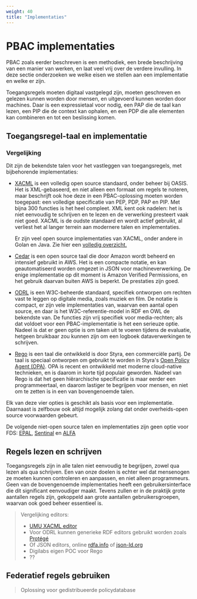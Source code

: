 ```yaml
---
weight: 40
title: "Implementaties"
---
```


# PBAC implementaties

PBAC zoals eerder beschreven is een methodiek, een brede beschrijving van een manier van werken, en laat veel vrij over de verdere invulling.
In deze sectie onderzoeken we welke eisen we stellen aan een implementatie en welke er zijn.

Toegangsregels moeten digitaal vastgelegd zijn, moeten geschreven en gelezen kunnen worden door mensen, en uitgevoerd kunnen
worden door machines. Daar is een expressietaal voor nodig, een PAP die de taal kan lezen, een PIP die de context kan ophalen,
en een PDP die alle elementen kan combineren en tot een beslissing komen.

## Toegangsregel-taal en implementatie

### Vergelijking

Dit zijn de bekendste talen voor het vastleggen van toegangsregels, met bijbehorende implementaties:

- [XACML](https://en.wikipedia.org/wiki/XACML) is een volledig open source standaard, onder beheer bij OASIS. Het is XML-gebaseerd, en niet alleen
een formaat om regels te noteren, maar beschrijft ook hoe deze in een PBAC-oplossing moeten worden toegepast: een volledige specificatie van 
PEP, PDP, PAP en PIP. Met bijna 300 functies is het heel compleet. 
XML kent ook nadelen: het is niet eenvoudig te schrijven en te lezen en de verwerking presteert vaak niet goed.
XACML is de oudste standaard en wordt actief gebruikt, al verliest het al langer terrein aan modernere talen en implementaties.

  Er zijn veel open source implementaties van XACML, onder andere in Golan en Java. Zie hier een [volledig overzicht.](https://github.com/topics/xacml)

- [Cedar](https://github.com/cedar-policy) is een open source taal die door Amazon wordt beheerd en intensief gebruikt in AWS. 
Het is een compacte notatie, en kan geautomatiseerd worden omgezet in JSON voor machineverwerking. De enige implementatie
op dit moment is Amazon Verified Permissions, en het gebruik daarvan buiten AWS is beperkt. De prestaties zijn goed. 

- [ODRL](https://en.wikipedia.org/wiki/ODRL) is een W3C-beheerde standaard, specifiek ontworpen om rechten vast te leggen op digitale media, zoals muziek en film. De notatie is compact,
er zijn vele implementaties van, waarvan een aantal open source, en daar is het W3C-referentie-model in RDF en OWL de bekendste van. 
De functies zijn vrij specifiek voor media-rechten; als dat voldoet voor een PBAC-implementatie is het een serieuze optie.
Nadeel is dat er geen optie is om taken uit te voeren tijdens de evaluatie, hetgeen bruikbaar zou kunnen zijn om een
logboek dataverwerkingen te schrijven.

- [Rego](https://www.openpolicyagent.org/docs/latest/#rego) is een taal die ontwikkeld is door Styra, een commerciële partij. De taal is speciaal ontworpen om gebruikt te worden in Styra's
  [Open Policy Agent (OPA)](https://www.openpolicyagent.org/). OPA is recent en ontwikkeld met moderne cloud-native technieken, en is daarom in korte tijd 
populair geworden. 
Nadeel van Rego is dat het geen hiërarchische specificatie is maar eerder een programmeertaal, en daarom lastiger te begrijpen voor mensen, 
en niet om te zetten is in een van bovengenoemde talen.

Elk van deze vier opties is geschikt als basis voor een implementatie. Daarnaast is zelfbouw ook altijd mogelijk zolang
dat onder overheids-open source voorwaarden gebeurt.

De volgende niet-open source talen en implementaties zijn geen optie voor FDS: [EPAL](https://www.w3.org/2003/p3p-ws/pp/ibm3.html), [Sentinal](https://developer.hashicorp.com/sentinel) en [ALFA](https://en.wikipedia.org/wiki/Abbreviated_Language_for_Authorization)

## Regels lezen en schrijven
Toegangsregels zijn in alle talen niet eenvoudig te begrijpen, zowel qua lezen als qua schrijven. Een van onze doelen is
echter wel dat mensenogen ze moeten kunnen controleren en aanpassen, en niet alleen programmeurs. Geen van de 
bovengenoemde implementaties heeft een gebruikersinterface die dit significant eenvoudiger maakt. Tevens zullen er in de praktijk grote aantallen regels
zijn, gekoppeld aan grote aantallen gebruikersgroepen, waarvan ook goed beheer essentieel is.

> Vergelijking editors:
> - [UMU XACML editor](https://sourceforge.net/projects/umu-xacmleditor/)
> - Voor ODRL kunnen generieke RDF editors gebruikt worden zoals [Protégé](https://protege.stanford.edu/)
> - Of JSON editors, online [rdfa.info](https://rdfa.info) of [json-ld.org](https://json-ld.org)
> - Digilabs eigen POC voor Rego
> - ??

## Federatief regels gebruiken

> Oplossing voor gedistribueerde policydatabase
